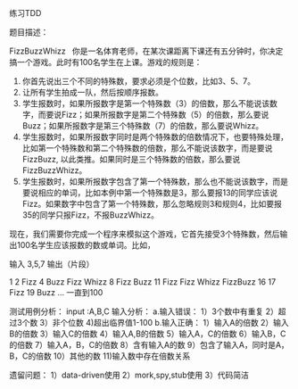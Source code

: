 练习TDD

题目描述：

FizzBuzzWhizz   你是一名体育老师，在某次课距离下课还有五分钟时，你决定搞一个游戏。此时有100名学生在上课。游戏的规则是：

1. 你首先说出三个不同的特殊数，要求必须是个位数，比如3、5、7。
2. 让所有学生拍成一队，然后按顺序报数。
3. 学生报数时，如果所报数字是第一个特殊数（3）的倍数，那么不能说该数字，而要说Fizz；如果所报数字是第二个特殊数（5）的倍数，那么要说Buzz；如果所报数字是第三个特殊数（7）的倍数，那么要说Whizz。
4. 学生报数时，如果所报数字同时是两个特殊数的倍数情况下，也要特殊处理，比如第一个特殊数和第二个特殊数的倍数，那么不能说该数字，而是要说FizzBuzz, 以此类推。如果同时是三个特殊数的倍数，那么要说FizzBuzzWhizz。
5. 学生报数时，如果所报数字包含了第一个特殊数，那么也不能说该数字，而是要说相应的单词，比如本例中第一个特殊数是3，那么要报13的同学应该说Fizz。如果数字中包含了第一个特殊数，那么忽略规则3和规则4，比如要报35的同学只报Fizz，不报BuzzWhizz。

现在，我们需要你完成一个程序来模拟这个游戏，它首先接受3个特殊数，然后输出100名学生应该报数的数或单词。比如，

输入
3,5,7
输出（片段）

1
2
Fizz
4
Buzz
Fizz
Whizz
8
Fizz
Buzz
11
Fizz
Fizz
Whizz
FizzBuzz
16
17
Fizz
19
Buzz
…
一直到100


测试用例分析：
input :A,B,C
输入分析：
    a.输入错误： 
        1）3个数中有重复
        2）超过3个数
        3）非个位数
        4)超出临界值1-100
    b.输入正确： 
        1）输入A的倍数
        2）输入B的倍数
        3）输入C的倍数
        4）输入A,B的倍数
        5）输入A，C的倍数
        6）输入B，C的倍数
        7）输入A，B，C的倍数
        8）含有输入A的数
        9）包含了输入A，同时是A，B，C的倍数
        10）其他的数
        11)输入数中存在倍数关系
        
        
遗留问题：
1）data-driven使用
2）mork,spy,stub使用
3）代码简洁
         
    